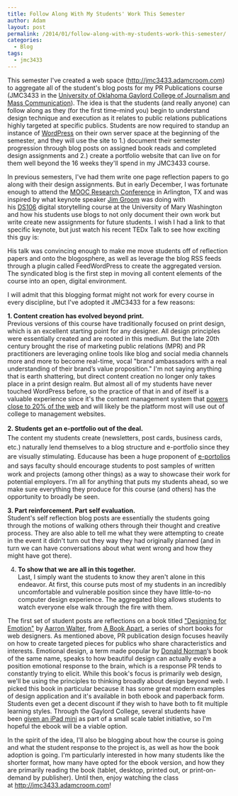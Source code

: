 ```yaml
---
title: Follow Along With My Students' Work This Semester
author: Adam
layout: post
permalink: /2014/01/follow-along-with-my-students-work-this-semester/
categories:
  - Blog
tags:
  - jmc3433
---
```

This semester I've created a web space (<a href="http://jmc3433.adamcroom.com" target="_blank">http://jmc3433.adamcroom.com</a>) to aggregate all of the student's blog posts for my PR Publications course (JMC3433 in the <a href="http://www.ou.edu/gaylord" target="_blank">University of Oklahoma Gaylord College of Journalism and Mass Communication</a>). The idea is that the students (and really anyone) can follow along as they (for the first time–mind you) begin to understand design technique and execution as it relates to public relations publications highly targeted at specific publics. Students are now required to standup an instance of <a title="Wordpress" href="http://wordpress.org/about/" target="_blank">WordPress</a> on their own server space at the beginning of the semester, and they will use the site to 1.) document their semester progression through blog posts on assigned book reads and completed design assignments and 2.) create a portfolio website that can live on for them well beyond the 16 weeks they'll spend in my JMC3433 course.

In previous semesters, I've had them write one page reflection papers to go along with their design assignments. But in early December, I was fortunate enough to attend the <a href="http://www.moocresearch.com" target="_blank">MOOC Research Conference</a> in Arlington, TX and was inspired by what keynote speaker <a href="http://jimgroom.net" target="_blank">Jim Groom</a> was doing with his <a href="http://ds106.us/about/" target="_blank">DS106</a> digital storytelling course at the University of Mary Washington and how his students use blogs to not only document their own work but write create new assignments for future students. I wish I had a link to that specific keynote, but just watch his recent TEDx Talk to see how exciting this guy is:



His talk was convincing enough to make me move students off of reflection papers and onto the blogosphere, as well as leverage the blog RSS feeds through a plugin called FeedWordPress to create the aggregated version. The syndicated blog is the first step in moving all content elements of the course into an open, digital environment.

I will admit that this blogging format might not work for every course in every discipline, but I've adopted it JMC3433 for a few reasons:

**1. Content creation has evolved beyond print.**  
Previous versions of this course have traditionally focused on print design, which is an excellent starting point for any designer. All design principles were essentially created and are rooted in this medium. But the late 20th century brought the rise of marketing public relations (MPR) and PR practitioners are leveraging online tools like blog and social media channels more and more to become real-time, vocal "brand ambassadors with a real understanding of their brand’s value proposition." I'm not saying anything that is earth shattering, but direct content creation no longer only takes place in a print design realm. But almost all of my students have never touched WordPress before, so the practice of that in and of itself is a valuable experience since it's the content management system that <a href="http://wordpress.org/about/features/" target="_blank">powers close to 20% of the web</a> and will likely be the platform most will use out of college to management websites.

<span style="line-height: 1.5em;"><strong>2. Students get an e-portfolio out of the deal.</strong><br /> </span><span style="line-height: 1.5em;">T</span><span style="line-height: 1.5em;">he content my students create (newsletters, post cards, business cards, etc.) naturally lend themselves to a blog structure and e-portfolio since they are visually stimulating. Educause has been a huge proponent of <a href="http://www.educause.edu/library/e-portfolios" target="_blank">e-portolios</a> and says faculty </span>should encourage students to post samples of written work and projects (among other things) as a way to showcase their work for potential employers. I'm all for anything that puts my students ahead, so we make sure everything they produce for this course (and others) has the opportunity to broadly be seen.

**3. Part reinforcement. Part self evaluation.**  
Student's self reflection blog posts are essentially the students going through the motions of walking others through their thought and creative process. They are also able to tell me what they were attempting to create in the event it didn't turn out they way they had originally planned (and in turn we can have conversations about what went wrong and how they might have got there).

4. **To show that we are all in this together.**  
Last, I simply want the students to know they aren't alone in this endeavor. At first, this course puts most of my students in an incredibly uncomfortable and vulnerable position since they have little-to-no computer design experience. The aggregated blog allows students to watch everyone else walk through the fire with them.

The first set of student posts are reflections on a book titled <a title="Designing for Emotion" href="http://www.abookapart.com/products/designing-for-emotion" target="_blank">"Designing for Emotion"</a> by <a title="Aaron Walter" href="http://aarronwalter.com" target="_blank">Aarron Walter</a>, from <a title="A Book Apart" href="http://www.abookapart.com" target="_blank">A Book Apart</a>, a series of short books for web designers. As mentioned above, PR publication design focuses heavily on how to create targeted pieces for publics who share characteristics and interests. Emotional design, a term made popular by [Donald Norman][1]&#8216;s book of the same name, speaks to how beautiful design can actually evoke a position emotional response to the brain, which is a response PR tends to constantly trying to elicit. While this book's focus is primarily web design, we'll be using the principles to thinking broadly about design beyond web. I picked this book in particular because it has some great modern examples of design application and it's available in both ebook and paperback form. Students even get a decent discount if they wish to have both to fit multiple learning styles. Through the Gaylord College, several students have been <a href="http://issuu.com/gaylordcollege/docs/pulse_2013/30" target="_blank">given an iPad mini</a> as part of a small scale tablet initiative, so I'm hopeful the ebook will be a viable option.

In the spirit of the idea, I'll also be blogging about how the course is going and what the student response to the project is, as well as how the book adoption is going. I'm particularly interested in how many students like the shorter format, how many have opted for the ebook version, and how they are primarily reading the book (tablet, desktop, printed out, or print-on-demand by publisher). Until then, enjoy watching the class at <a href="http://jmc3433.adamcroom.com" target="_blank">http://jmc3433.adamcroom.com</a>!

 [1]: http://www.jnd.org
